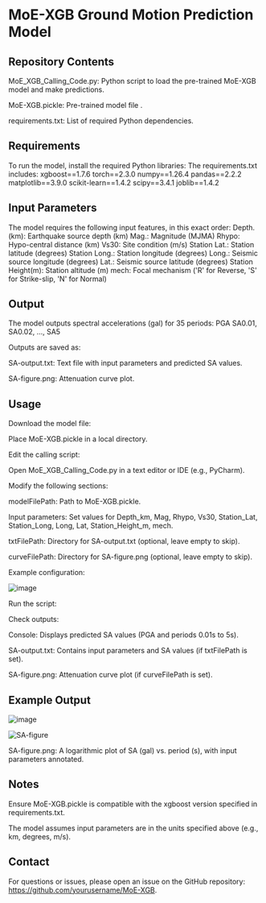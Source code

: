 MoE-XGB Ground Motion Prediction Model
===
Repository Contents
---
MoE_XGB_Calling_Code.py: Python script to load the pre-trained MoE-XGB model and make predictions.

MoE-XGB.pickle: Pre-trained model file .

requirements.txt: List of required Python dependencies.

Requirements
----
To run the model, install the required Python libraries:
The requirements.txt includes:
xgboost==1.7.6
torch==2.3.0
numpy==1.26.4
pandas==2.2.2
matplotlib==3.9.0
scikit-learn==1.4.2
scipy==3.4.1
joblib==1.4.2

Input Parameters
-----
The model requires the following input features, in this exact order:
Depth. (km): Earthquake source depth (km)
Mag.: Magnitude (MJMA)
Rhypo: Hypo-central distance (km)
Vs30: Site condition (m/s)
Station Lat.: Station latitude (degrees)
Station Long.: Station longitude (degrees)
Long.: Seismic source longitude (degrees)
Lat.: Seismic source latitude (degrees)
Station Height(m): Station altitude (m)
mech: Focal mechanism ('R' for Reverse, 'S' for Strike-slip, 'N' for Normal)

Output
-----
The model outputs spectral accelerations (gal) for 35 periods:
PGA
SA0.01, SA0.02, ..., SA5

Outputs are saved as:

SA-output.txt: Text file with input parameters and predicted SA values.

SA-figure.png: Attenuation curve plot.



Usage
-------
Download the model file:

Place MoE-XGB.pickle in a local directory.

Edit the calling script:

Open MoE_XGB_Calling_Code.py in a text editor or IDE (e.g., PyCharm).

Modify the following sections:

modelFilePath: Path to MoE-XGB.pickle.

Input parameters: Set values for Depth_km, Mag, Rhypo, Vs30, Station_Lat, Station_Long, Long, Lat, Station_Height_m, mech.

txtFilePath: Directory for SA-output.txt (optional, leave empty to skip).

curveFilePath: Directory for SA-figure.png (optional, leave empty to skip).

Example configuration:

![image](https://github.com/user-attachments/assets/6ab7aff2-a9a1-428a-85aa-18028223a2f7)

Run the script:

Check outputs:

Console: Displays predicted SA values (PGA and periods 0.01s to 5s).

SA-output.txt: Contains input parameters and SA values (if txtFilePath is set).

SA-figure.png: Attenuation curve plot (if curveFilePath is set).


Example Output
----

![image](https://github.com/user-attachments/assets/0322b744-5fcd-4fa9-8ace-319addca2204)

![SA-figure](https://github.com/user-attachments/assets/2b255ab3-9ce4-4f21-a079-aeeb4f91382e)

SA-figure.png: A logarithmic plot of SA (gal) vs. period (s), with input parameters annotated.



Notes
---
Ensure MoE-XGB.pickle is compatible with the xgboost version specified in requirements.txt.

The model assumes input parameters are in the units specified above (e.g., km, degrees, m/s).


Contact
---
For questions or issues, please open an issue on the GitHub repository: https://github.com/yourusername/MoE-XGB.












